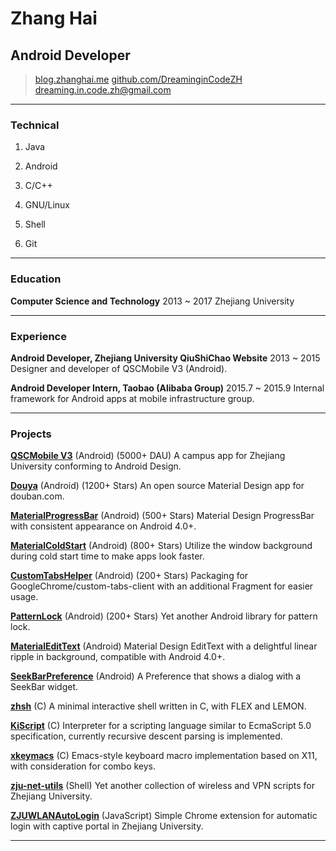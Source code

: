 # Zhang Hai

## Android Developer

> [blog.zhanghai.me](http://blog.zhanghai.me)
> [github.com/DreaminginCodeZH](https://github.com/DreaminginCodeZH)
> [dreaming.in.code.zh@gmail.com](mailto:dreaming.in.code.zh@gmail.com)

------

### Technical

1. Java

2. Android

3. C/C++

4. GNU/Linux

5. Shell

6. Git

------

### Education

**Computer Science and Technology** 2013 ~ 2017
    Zhejiang University

------

### Experience

**Android Developer, Zhejiang University QiuShiChao Website** 2013 ~ 2015
    Designer and developer of QSCMobile V3 (Android).

**Android Developer Intern, Taobao (Alibaba Group)** 2015.7 ~ 2015.9
    Internal framework for Android apps at mobile infrastructure group.

------

### Projects

**[QSCMobile V3](https://play.google.com/store/apps/details?id=com.myqsc.mobile3)** (Android) (5000+ DAU)
    A campus app for Zhejiang University conforming to Android Design.

**[Douya](https://github.com/DreaminginCodeZH/Douya)** (Android) (1200+ Stars)
    An open source Material Design app for douban.com.

**[MaterialProgressBar](https://github.com/DreaminginCodeZH/MaterialProgressBar)** (Android) (500+ Stars)
    Material Design ProgressBar with consistent appearance on Android 4.0+.

**[MaterialColdStart](https://github.com/DreaminginCodeZH/MaterialProgressBar)** (Android) (800+ Stars)
    Utilize the window background during cold start time to make apps look faster.

**[CustomTabsHelper](https://github.com/DreaminginCodeZH/CustomTabsHelper)** (Android) (200+ Stars)
    Packaging for GoogleChrome/custom-tabs-client with an additional Fragment for easier usage.

**[PatternLock](https://github.com/DreaminginCodeZH/PatternLock)** (Android) (200+ Stars)
    Yet another Android library for pattern lock.

**[MaterialEditText](https://github.com/DreaminginCodeZH/MaterialEditText)** (Android)
    Material Design EditText with a delightful linear ripple in background, compatible with Android 4.0+.

**[SeekBarPreference](https://github.com/DreaminginCodeZH/SeekBarPreference)** (Android)
    A Preference that shows a dialog with a SeekBar widget.

**[zhsh](https://github.com/DreaminginCodeZH/zhsh)** (C)
    A minimal interactive shell written in C, with FLEX and LEMON.

**[KiScript](https://github.com/DreaminginCodeZH/kiscript)** (C)
    Interpreter for a scripting language similar to EcmaScript 5.0 specification, currently recursive descent parsing is implemented.

**[xkeymacs](https://github.com/DreaminginCodeZH/xkeymacs)** (C)
    Emacs-style keyboard macro implementation based on X11, with consideration for combo keys.

**[zju-net-utils](https://github.com/DreaminginCodeZH/zju-net-utils)** (Shell)
    Yet another collection of wireless and VPN scripts for Zhejiang University.

**[ZJUWLANAutoLogin](https://github.com/DreaminginCodeZH/ZJUWLANAutoLogin)** (JavaScript)
    Simple Chrome extension for automatic login with captive portal in Zhejiang University.

------
